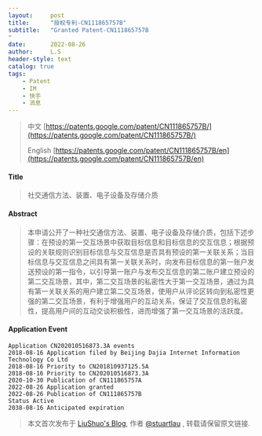 ```yaml
---
layout:     post
title:      "授权专利-CN111865757B"
subtitle:   "Granted Patent-CN111865757B
"
date:       2022-08-26
author:     L.S
header-style: text
catalog: true
tags:
    - Patent
    - IM
    - 快手
    - 消息
---
```

> 中文 [https://patents.google.com/patent/CN111865757B/](https://patents.google.com/patent/CN111865757B/)
>
> English [https://patents.google.com/patent/CN111865757B/en](https://patents.google.com/patent/CN111865757B/en)

#### Title
> 社交通信方法、装置、电子设备及存储介质










#### Abstract
> 本申请公开了一种社交通信方法、装置、电子设备及存储介质，包括下述步骤：在预设的第一交互场景中获取目标信息和目标信息的交互信息；根据预设的关联规则识别目标信息与交互信息是否具有预设的第一关联关系；当目标信息与交互信息之间具有第一关联关系时，向发布目标信息的第一账户发送预设的第一指令，以引导第一账户与发布交互信息的第二账户建立预设的第二交互场景，其中，第二交互场景的私密性大于第一交互场景，通过为具有第一关联关系的用户建立第二交互场景，使用户从评论区转向到私密性更强的第二交互场景，有利于增强用户的互动关系，保证了交互信息的私密性，提高用户间的互动交谈积极性，进而增强了第一交互场景的活跃度。










#### Application Event
```
Application CN202010516873.3A events 
2018-08-16 Application filed by Beijing Dajia Internet Information Technology Co Ltd
2018-08-16 Priority to CN201810937125.5A
2018-08-16 Priority to CN202010516873.3A
2020-10-30 Publication of CN111865757A
2022-08-26 Application granted
2022-08-26 Publication of CN111865757B
Status Active
2038-08-16 Anticipated expiration
```
> 本文首次发布于 [LiuShuo's Blog](https://liushuo.me), 作者 [@stuartlau](http://github.com/stuartlau) ,
转载请保留原文链接.
